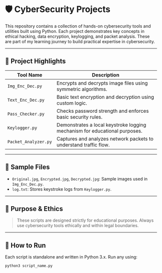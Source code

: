 # 🛡️ CyberSecurity Projects

This repository contains a collection of hands-on cybersecurity tools and utilities built using Python. Each project demonstrates key concepts in ethical hacking, data encryption, keylogging, and packet analysis. These are part of my learning journey to build practical expertise in cybersecurity.

---

## 📂 Project Highlights

| Tool Name         | Description                                                                 |
|------------------|-----------------------------------------------------------------------------|
| `Img_Enc_Dec.py`  | Encrypts and decrypts image files using symmetric algorithms.              |
| `Text_Enc_Dec.py` | Basic text encryption and decryption using custom logic.                   |
| `Pass_Checker.py` | Checks password strength and enforces basic security rules.                |
| `Keylogger.py`    | Demonstrates a local keystroke logging mechanism for educational purposes. |
| `Packet_Analyzer.py` | Captures and analyzes network packets to understand traffic flow.         |

---

## 📁 Sample Files

- `Original.jpg`, `Encrypted.jpg`, `Decrypted.jpg`: Sample images used in `Img_Enc_Dec.py`.
- `log.txt`: Stores keystroke logs from `Keylogger.py`.

---

## 🔐 Purpose & Ethics

> These scripts are designed strictly for educational purposes. Always use cybersecurity tools ethically and within legal boundaries.

---

## 📌 How to Run

Each script is standalone and written in Python 3.x. Run any using:

```bash
python3 script_name.py
